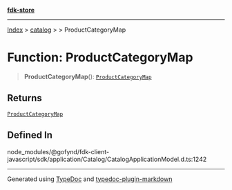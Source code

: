 [**fdk-store**](../../../README.md)
***

[Index](../../../API.md) > [catalog](../../README.md) > [<internal>](../README.md) > ProductCategoryMap

# Function: ProductCategoryMap

> **ProductCategoryMap**(): [`ProductCategoryMap`](../type-aliases/type-alias.ProductCategoryMap.md)

## Returns

[`ProductCategoryMap`](../type-aliases/type-alias.ProductCategoryMap.md)

## Defined In

node\_modules/@gofynd/fdk-client-javascript/sdk/application/Catalog/CatalogApplicationModel.d.ts:1242

***
Generated using [TypeDoc](https://typedoc.org/) and [typedoc-plugin-markdown](https://www.npmjs.com/package/typedoc-plugin-markdown)

